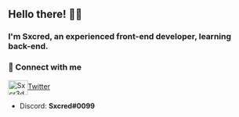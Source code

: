 ## Hello there! 🙋‍♂
### I'm Sxcred, an experienced front-end developer, learning back-end.

### 🔗 Connect with me
<p align="left">
<a href="https://twitter.com/Sxcr3d" target="blank"><img align="center" src="https://raw.githubusercontent.com/rahuldkjain/github-profile-readme-generator/master/src/images/icons/Social/twitter.svg" alt="Sxcr3d" height="30" width="40" />Twitter</a>
</p>

- Discord: **Sxcred#0099**
